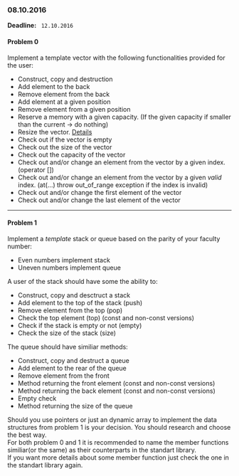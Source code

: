 ### 08.10.2016

**Deadline:** ` 12.10.2016`

#### Problem 0

Implement a template vector with the following functionalities provided for the user:
* Construct, copy and destruction
* Add element to the back
* Remove element from the back
* Add element at a given position
* Remove element from a given position
* Reserve a memory with a given capacity. (If the given capacity if smaller than the current -> do nothing)
* Resize the vector. [Details](http://www.cplusplus.com/reference/vector/vector/resize/)
* Check out if the vector is empty
* Check out the size of the vector
* Check out the capacity of the vector
* Check out and/or change an element from the vector by a given index. (operator [])
* Check out and/or change an element from the vector by a given *valid* index. (at(...) throw out_of_range exception if the index is invalid)
* Check out and/or change the first element of the vector
* Check out and/or change the last element of the vector

---

#### Problem 1

Implement a *template* stack or queue based on the parity of your faculty number:
* Even numbers implement stack
* Uneven numbers implement queue

A user of the stack should have some the ability to:
* Construct, copy and desctruct a stack
* Add element to the top of the stack (push)
* Remove element from the top (pop)
* Check the top element (top) (const and non-const versions)
* Check if the stack is empty or not (empty)
* Check the size of the stack (size)

The queue should have similiar methods:
* Construct, copy and destruct a queue 
* Add element to the rear of the queue
* Remove element from the front
* Method returning the front element (const and non-const versions)
* Method returning the back element (const and non-const versions)
* Empty check
* Method returning the size of the queue
 
Should you use pointers or just an dynamic array to implement the data structures from problem 1 is your decision. You should research and choose the best way.  
For both problem 0 and 1 it is recommended to name the member functions similiar(or the same) as their counterparts in the standart library.  
If you want more details about some member function just check the one in the standart library again.
